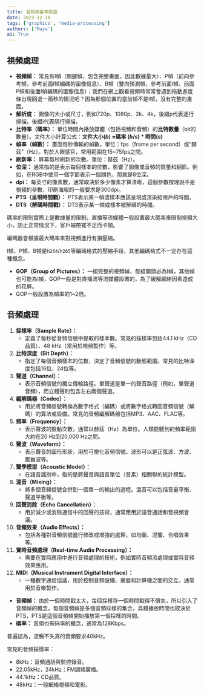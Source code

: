 ```yaml
---
title: 音視頻基本術語
date: 2023-12-10
tags: ['graphics', 'media-processing']
authors: ['Maya']
ai: True
---
```

## 視頻處理
- **視頻幀：** 常見有I幀（關鍵幀，包含完整畫面，因此數據量大）、P幀（前向參考幀，參考前面I幀編碼的圖像信息）、B幀（雙向預測幀，參考前面I幀、前面P幀和後面I幀編碼的圖像信息）；我們在網上觀看視頻時常常會遇到拖動進度條出現回退一兩秒的情況吧？因為那個位置的當前幀不是I幀，沒有完整的畫面。
- **解析度：** 圖像的大小或尺寸，例如720p、1080p、2k、4k，後綴p代表逐行掃描，後綴i代表隔行掃描。
- **比特率（碼率）：** 單位時間內播放媒體（包括視頻和音頻）的**比特數量**（bit的數量）。文件大小計算公式：**文件大小($b$) =碼率 ($b/s$) * 時間($s$)**
- **幀率（幀數）：** 畫面每秒傳輸的幀數，單位：fps（frame per second）或“赫茲”（Hz）。對於人眼感官，常用範圍在15~75fps之間。
- **刷新率：** 屏幕每秒刷新的次數。單位：赫茲（Hz）。
- **位深：** 通常指的是表示每個樣本的位數，影響了圖像或音頻的質量和細節。例如，在RGB中使用一個字節表示一個顏色，那就是8位深。
- **dpi：** 每英寸的像素數，通常取決於多少像素才算清晰，這個參數按理說不是視頻的參數，印刷海報的一般要求是300dpi。
- **PTS（呈現時間戳）：** PTS表示某一幀或樣本應該呈現或渲染給用戶的時間。
- **DTS（解碼時間戳）：** DTS表示某一幀或樣本被解碼的時間。

碼率的限制實際上是數據量的限制，直播等流媒體一般設置最大碼率來限制視頻大小，防止正常情況下，客戶端帶寬不足而卡頓。

編碼器會根據最大碼率來對視頻進行有損壓縮。

I幀、P幀、B幀是`h264`/`h265`等編碼格式的壓縮手段，其他編碼格式不一定存在這種概念。

- **GOP（Group of Pictures）：** 一組完整的視頻幀，每組開頭必為I幀，其他幀也可能為I幀，GOP一般是對直播流等流媒體設置的，為了緩解網絡因素造成的花屏。
- GOP一般設置為幀率的1~2倍。

## 音頻處理
1. **採樣率（Sample Rate）：**
    - 定義了每秒從音頻信號中提取的樣本數。常見的採樣率包括44.1 kHz（CD品質）、48 kHz（常用於視頻製作）等。
2. **比特深度（Bit Depth）：**
    - 指定了每個音頻樣本的位數，決定了音頻信號的動態範圍。常見的比特深度包括16位、24位等。
3. **聲道（Channel）：**
    - 表示音頻信號的獨立傳輸路徑。單聲道是單一的聲音路徑（例如，單聲道音頻），而立體聲則包含左右兩個聲道。
4. **編解碼器（Codec）：**
    - 用於將音頻信號轉換為數字格式（編碼）或將數字格式轉回音頻信號（解碼）的算法或設備。常見的音頻編解碼器包括MP3、AAC、FLAC等。
5. **頻率（Frequency）：**
    - 表示聲波的振動次數，通常以赫茲（Hz）為單位。人類能聽到的頻率範圍大約在20 Hz到20,000 Hz之間。
6. **聲波（Waveform）：**
    - 表示聲音的圖形形狀，用於可視化音頻信號。波形可以是正弦波、方波、鋸齒波等。
7. **聲學模型（Acoustic Model）：**
    - 在語音識別中，指的是將聲音與語音單位（音素）相關聯的統計模型。
8. **混音（Mixing）：**
    - 將多個音頻信號合併到一個單一的輸出的過程。混音可以包括音量平衡、聲道平衡等。
9. **回聲消除（Echo Cancellation）：**
    - 用於減少或消除通信中的回聲的技術，通常應用於語音通話和音視頻會議。
10. **音頻效果（Audio Effects）：**
    - 包括各種對音頻信號進行修改或增強的處理，如均衡、混響、合唱效果等。
11. **實時音頻處理（Real-time Audio Processing）：**
    - 需要在實時應用中進行音頻處理的技術，例如實時音頻流處理或實時音頻效果應用。
12. **MIDI（Musical Instrument Digital Interface）：**
    - 一種數字通信協議，用於控制音頻設備、樂器和計算機之間的交互，通常用於音樂製作。

- **音頻幀：** 由於一個時間戳太大，每個採樣存一個時間戳得不償失，所以引入了音頻幀的概念，每個音頻幀是多個音頻採樣的集合，具體播放時間也取決於PTS，PTS是這個音頻幀開始播放第一個採樣的時間。
- **碼率：** 音頻也有码率的概念，通常為128Kbps。

普遍認為，流暢不失真的音頻要求40kHz。

常見的音頻採樣率：
- 8kHz：音頻通話與監控錄音。
- 22.05kHz，24kHz：FM調頻廣播。
- 44.1kHz：CD品質。
- 48kHz：一般網絡視頻和電影。